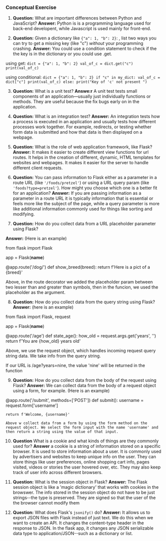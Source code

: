 ### Conceptual Exercise

1. **Question:** What are important differences between Python and JavaScript?
   **Answer:** Python is is a programming language used for back-end developent, while Javascript is used mainly for front-end.

2. **Question:** Given a dictionary like `{"a": 1, "b": 2}`: , list two ways you
   can try to get a missing key (like "c") _without_ your programming
   crashing. **Answer:** You could use a condition statement to check if the the key is in the dictionary or you could use .get.

using get: `dict = {"a": 1, "b": 2}
val_of_c = dict.get("c")
print(val_of_c)`

using conditional: `dict = {"a": 1, "b": 2}
if "c" in my_dict:
    val_of_c = dict["c"]
    print(val_of_c)
else:
    print("Key of 'c' not present ")`

3. **Question:** What is a unit test?
   **Answe:r** A unit test tests small components of an application—usually just individually functions or methods. They are useful because the fix bugs early on in the application.

4. **Question:** What is an integration test? **Answer:**
   An integration tests how a process is executed in an application and usually tests how different processes work together. For example, redirects, or testing whether form data is submitted and how that data is then displayed on a webpage.

5. **Question:** What is the role of web application framework, like Flask? **Answer:** It makes it easier to create different view functions for url routes. It helps in the creation of different, dynamic, HTML templates for websites and webpages. It makes it easier for the server to handle different client requests.

6. **Question:** You can pass information to Flask either as a parameter in a route URL
   (like `'/foods/pretzel'`) or using a URL query param (like
   `'foods?type=pretzel'`). How might you choose which one is a better fit
   for an application? **Answer:** If you are passing information as a parameter in a route URL it is typically information that is essential or feels more like the subject of the page, while a query parameter is more like additional information commonly used for things like sorting and modifying.

7. **Question:** How do you collect data from a URL placeholder parameter using Flask?

**Answer:** (Here is an example)

from flask import Flask

app = Flask(**name**)

@app.route('/dog/<breed>')
def show_breed(breed):
return f'Here is a pict of a {breed}'

Above, in the route decorator we added the placeholder param between two lesser than and greater than symbols, then in the funcion, we used the placeholder as the argument.

8. **Question:** How do you collect data from the query string using Flask? **Answer:** (here is an example)

from flask import Flask, request

app = Flask(**name**)

@app.route('/age')
def state_age():
how_old = request.args.get('years', '')  
 return f'You are {how_old} years old'

Above, we use the request object, which handles incoming request query string data. We take info from the query string.

If our URL is /age?years=nine, the value 'nine' will be returned in the function

9. **Question:** How do you collect data from the body of the request using Flask? **Answer:** We can collect data from the body of a request object using a form, for example. (Here is an example)

@app.route('/submit', methods=['POST'])
def submit():
username = request.form['username']

    return f'Welcome, {username}'

    Above w collect data from a form by using the form method on the request object. We select the form input with the name 'username' and then return a string using the value of that input.

10. **Question** What is a cookie and what kinds of things are they commonly used for? **Answer** a cookie is a string of information stored on a specific browser. It is used to store information about a user. It is commonly used by advertisers and websites to keep unique info on the user. They can store things like user preferences, online shopping cart info, pages visited, videos or stories the user hovered over, etc. They may also keep track of user info across different browsers.

11. **Question:** What is the session object in Flask?
    **Answer:** The Flask session object is like a 'magic dictionary' that works with cookies in the browswer. The info stored in the session object do not have to be just strings--the type is preserved. They are signed so that the user of the the browser cannot modify them

12. **Question:** What does Flask's `jsonify()` do? **Answer:** It allows us to export JSON files with Flask instead of just text. We do this when we want to create an API. It changes the content-type header in the response to JSON. In the flask app, it changes any JSON serializable data type to application/JSON--such as a dictionary or list.
